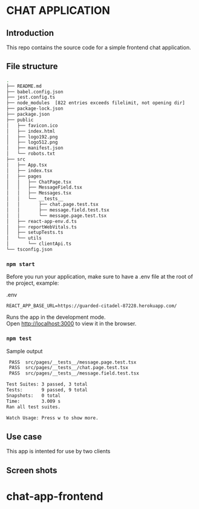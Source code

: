 # CHAT APPLICATION
## Introduction
This repo contains the source code for a simple frontend chat application.
## File structure 
``` bash
.
├── README.md
├── babel.config.json
├── jest.config.ts
├── node_modules  [822 entries exceeds filelimit, not opening dir]
├── package-lock.json
├── package.json
├── public
│   ├── favicon.ico
│   ├── index.html
│   ├── logo192.png
│   ├── logo512.png
│   ├── manifest.json
│   └── robots.txt
├── src
│   ├── App.tsx
│   ├── index.tsx
│   ├── pages
│   │   ├── ChatPage.tsx
│   │   ├── MessageField.tsx
│   │   ├── Messages.tsx
│   │   └── __tests__
│   │       ├── chat.page.test.tsx
│   │       ├── message.field.test.tsx
│   │       └── message.page.test.tsx
│   ├── react-app-env.d.ts
│   ├── reportWebVitals.ts
│   ├── setupTests.ts
│   └── utils
│       └── clientApi.ts
└── tsconfig.json
```


### `npm start`
Before you run your application, make sure to have a .env file at the root of the project, example:

.env
```
REACT_APP_BASE_URL=https://guarded-citadel-87228.herokuapp.com/
```
Runs the app in the development mode.\
Open [http://localhost:3000](http://localhost:3000) to view it in the browser.


### `npm test`
Sample output 
```bash
 PASS  src/pages/__tests__/message.page.test.tsx
 PASS  src/pages/__tests__/chat.page.test.tsx
 PASS  src/pages/__tests__/message.field.test.tsx

Test Suites: 3 passed, 3 total
Tests:       9 passed, 9 total
Snapshots:   0 total
Time:        3.009 s
Ran all test suites.

Watch Usage: Press w to show more.
```

## Use case
This app is intented for use by two clients

## Screen shots
# chat-app-frontend


